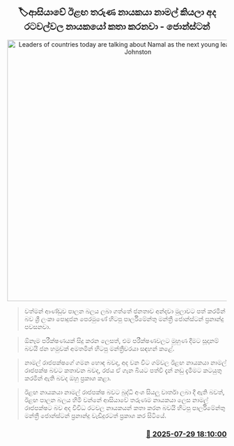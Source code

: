 <p align='center'><b><h2 align='center' title='Leaders of countries today are talking about Namal as the next young leader in Asia - Johnston'>🏷ආසියාවේ ඊළඟ තරුණ නායකයා නාමල් කියලා අද රටවල්වල නායකයෝ කතා කරනවා - ජොන්ස්ටන්</h2></b></p>
<p align='center'><img src='https://helakuru.sgp1.cdn.digitaloceanspaces.com/esana/images/lib/jonstan-mahy.jpg' width='600' alt='Leaders of countries today are talking about Namal as the next young leader in Asia - Johnston'></p>

> වත්මන් ආණ්ඩුව පාලන බලය ලබා ගත්තේ ජනතාව අන්දවා මුලාවට පත් කරමින් බව ශ්‍රී ලංකා පොදුජන පෙරමුණේ හිටපු පාර්ලිමේන්තු මන්ත්‍රී ජොන්ස්ටන් ප්‍රනාන්දු පවසනවා.

> ඕනෑම පරීක්ෂණයක් සිදු කරන ලෙසත්, එම පරීක්ෂණවලට මුහුණ දීමට සූදානම් බවයි ජන හමුවක් අමතමින් හිටපු මන්ත්‍රීවරයා සඳහන් කළේ.

> නාමල් රාජපක්ෂගේ ගමන හොඳ බවද, අද වන විට ගම්වල ඊළඟ නායකයා නාමල් රාජපක්ෂ බවට කතාවන බවද, රජය ඒ ගැන බියට පත්වී දැන් නඩු දැමීමට කටයුතු කරමින් ඇති බවද ඔහු ප්‍රකාශ කළා.

> ඊළඟ නායකයා නාමල් රාජපක්ෂ බවට බුද්ධි අංශ සියලු වාර්තා ලබා දී ඇති බවත්, ඊළඟ පාලන බලය හිමි වන්නේ ආසියාවේ තරුණම නායකයා ලෙස නාමල් රාජපක්ෂට බව අද විවිධ රටවල නායකයන් කතා කරන බවයි හිටපු පාර්ලිමේන්තු මන්ත්‍රී ජොන්ස්ටන් ප්‍රනාන්දු වැඩිදුරටත් ප්‍රකාශ කර සිටියේ.



<h3 align='right'><a href='https://www.helakuru.lk/esana/p/112263/'>📅 2025-07-29 18:10:00</a></h3>

